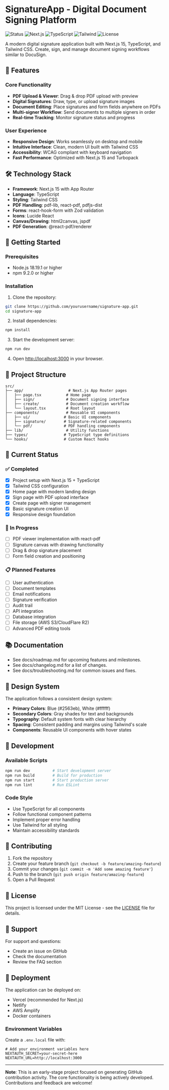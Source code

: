 # SignatureApp - Digital Document Signing Platform

![Status](https://img.shields.io/badge/status-WIP-blue)
![Next.js](https://img.shields.io/badge/Next.js-15-black)
![TypeScript](https://img.shields.io/badge/TypeScript-5-blue)
![Tailwind](https://img.shields.io/badge/TailwindCSS-4-38B2AC)
![License](https://img.shields.io/badge/license-MIT-green)

A modern digital signature application built with Next.js 15, TypeScript, and Tailwind CSS. Create, sign, and manage document signing workflows similar to DocuSign.

## 🚀 Features

### Core Functionality
- **PDF Upload & Viewer**: Drag & drop PDF upload with preview
- **Digital Signatures**: Draw, type, or upload signature images
- **Document Editing**: Place signatures and form fields anywhere on PDFs
- **Multi-signer Workflow**: Send documents to multiple signers in order
- **Real-time Tracking**: Monitor signature status and progress

### User Experience
- **Responsive Design**: Works seamlessly on desktop and mobile
- **Intuitive Interface**: Clean, modern UI built with Tailwind CSS
- **Accessibility**: WCAG compliant with keyboard navigation
- **Fast Performance**: Optimized with Next.js 15 and Turbopack

## 🛠️ Technology Stack

- **Framework**: Next.js 15 with App Router
- **Language**: TypeScript
- **Styling**: Tailwind CSS
- **PDF Handling**: pdf-lib, react-pdf, pdfjs-dist
- **Forms**: react-hook-form with Zod validation
- **Icons**: Lucide React
- **Canvas/Drawing**: html2canvas, jspdf
- **PDF Generation**: @react-pdf/renderer

## 🚀 Getting Started

### Prerequisites
- Node.js 18.19.1 or higher
- npm 9.2.0 or higher

### Installation

1. Clone the repository:
```bash
git clone https://github.com/yourusername/signature-app.git
cd signature-app
```

2. Install dependencies:
```bash
npm install
```

3. Start the development server:
```bash
npm run dev
```

4. Open [http://localhost:3000](http://localhost:3000) in your browser.

## 📁 Project Structure

```
src/
├── app/                    # Next.js App Router pages
│   ├── page.tsx           # Home page
│   ├── sign/              # Document signing interface
│   ├── create/            # Document creation workflow
│   └── layout.tsx         # Root layout
├── components/            # Reusable UI components
│   ├── ui/               # Basic UI components
│   ├── signature/        # Signature-related components
│   └── pdf/              # PDF handling components
├── lib/                   # Utility functions
├── types/                # TypeScript type definitions
└── hooks/                # Custom React hooks
```

## 🎯 Current Status

### ✅ Completed
- [x] Project setup with Next.js 15 + TypeScript
- [x] Tailwind CSS configuration
- [x] Home page with modern landing design
- [x] Sign page with PDF upload interface
- [x] Create page with signer management
- [x] Basic signature creation UI
- [x] Responsive design foundation

### 🚧 In Progress
- [ ] PDF viewer implementation with react-pdf
- [ ] Signature canvas with drawing functionality
- [ ] Drag & drop signature placement
- [ ] Form field creation and positioning

### 📋 Planned Features
- [ ] User authentication
- [ ] Document templates
- [ ] Email notifications
- [ ] Signature verification
- [ ] Audit trail
- [ ] API integration
- [ ] Database integration
- [ ] File storage (AWS S3/CloudFlare R2)
- [ ] Advanced PDF editing tools

## 📚 Documentation

- See docs/roadmap.md for upcoming features and milestones.
- See docs/changelog.md for a list of changes.
- See docs/troubleshooting.md for common issues and fixes.

## 🎨 Design System

The application follows a consistent design system:

- **Primary Colors**: Blue (#2563eb), White (#ffffff)
- **Secondary Colors**: Gray shades for text and backgrounds
- **Typography**: Default system fonts with clear hierarchy
- **Spacing**: Consistent padding and margins using Tailwind's scale
- **Components**: Reusable UI components with hover states

## 🧪 Development

### Available Scripts

```bash
npm run dev          # Start development server
npm run build        # Build for production
npm run start        # Start production server
npm run lint         # Run ESLint
```

### Code Style

- Use TypeScript for all components
- Follow functional component patterns
- Implement proper error handling
- Use Tailwind for all styling
- Maintain accessibility standards

## 📝 Contributing

1. Fork the repository
2. Create your feature branch (`git checkout -b feature/amazing-feature`)
3. Commit your changes (`git commit -m 'Add some amazing feature'`)
4. Push to the branch (`git push origin feature/amazing-feature`)
5. Open a Pull Request

## 📄 License

This project is licensed under the MIT License - see the [LICENSE](LICENSE) file for details.

## 🤝 Support

For support and questions:
- Create an issue on GitHub
- Check the documentation
- Review the FAQ section

## 🚀 Deployment

The application can be deployed on:
- Vercel (recommended for Next.js)
- Netlify
- AWS Amplify
- Docker containers

### Environment Variables

Create a `.env.local` file with:
```env
# Add your environment variables here
NEXTAUTH_SECRET=your-secret-here
NEXTAUTH_URL=http://localhost:3000
```

---

**Note**: This is an early-stage project focused on generating GitHub contribution activity. The core functionality is being actively developed. Contributions and feedback are welcome!
